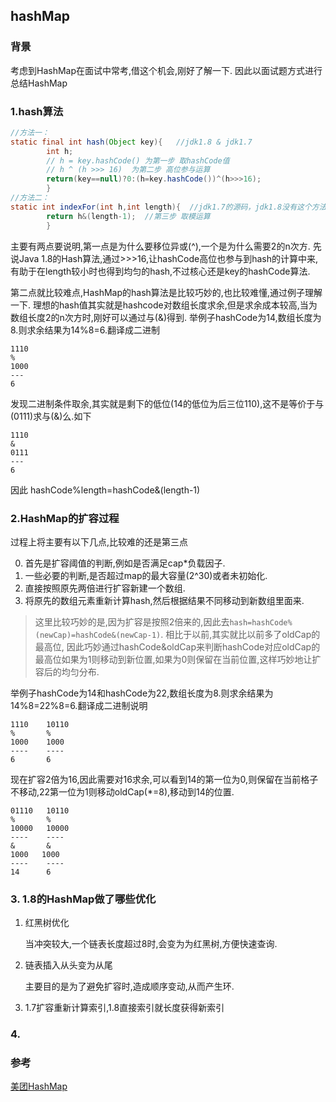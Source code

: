## hashMap

### 背景

考虑到HashMap在面试中常考,借这个机会,刚好了解一下. 因此以面试题方式进行总结HashMap

### 1.hash算法

```java
//方法一：
static final int hash(Object key){   //jdk1.8 & jdk1.7
        int h;
        // h = key.hashCode() 为第一步 取hashCode值
        // h ^ (h >>> 16)  为第二步 高位参与运算
        return(key==null)?0:(h=key.hashCode())^(h>>>16);
        }
//方法二：
static int indexFor(int h,int length){  //jdk1.7的源码，jdk1.8没有这个方法，但是实现原理一样的
        return h&(length-1);  //第三步 取模运算
        }
```

主要有两点要说明,第一点是为什么要移位异或(^),一个是为什么需要2的n次方. 先说Java 1.8的Hash算法,通过>>>16,让hashCode高位也参与到hash的计算中来,有助于在length较小时也得到均匀的hash,不过核心还是key的hashCode算法.

第二点就比较难点,HashMap的hash算法是比较巧妙的,也比较难懂,通过例子理解一下. 理想的hash值其实就是hashcode对数组长度求余,但是求余成本较高,当为数组长度2的n次方时,刚好可以通过与(&)得到. 举例子hashCode为14,数组长度为8.则求余结果为14%8=6.翻译成二进制

```
1110
%
1000
---
6
```

发现二进制条件取余,其实就是剩下的低位(14的低位为后三位110),这不是等价于与(0111)求与(&)么.如下

```
1110
&
0111
---
6
```

因此 hashCode%length=hashCode&(length-1)

### 2.HashMap的扩容过程

过程上将主要有以下几点,比较难的还是第三点

0. 首先是扩容阈值的判断,例如是否满足cap*负载因子.
1. 一些必要的判断,是否超过map的最大容量(2^30)或者未初始化.
2. 直接按照原先两倍进行扩容新建一个数组.
3. 将原先的数组元素重新计算hash,然后根据结果不同移动到新数组里面来.

> 这里比较巧妙的是,因为扩容是按照2倍来的,因此去`hash=hashCode%(newCap)=hashCode&(newCap-1)`. 相比于以前,其实就比以前多了oldCap的最高位, 因此巧妙通过hashCode&oldCap来判断hashCode对应oldCap的最高位如果为1则移动到新位置,如果为0则保留在当前位置,这样巧妙地让扩容后的均匀分布.

举例子hashCode为14和hashCode为22,数组长度为8.则求余结果为14%8=22%8=6.翻译成二进制说明

```
1110    10110
%       %
1000    1000
----    ----
6       6 
```

现在扩容2倍为16,因此需要对16求余,可以看到14的第一位为0,则保留在当前格子不移动,22第一位为1则移动oldCap(*=8),移动到14的位置.

```
01110   10110
%       %
10000   10000
----    ----
&       &
1000   1000
----    ----
14      6 
```

### 3. 1.8的HashMap做了哪些优化

1. 红黑树优化

   当冲突较大,一个链表长度超过8时,会变为为红黑树,方便快速查询.

2. 链表插入从头变为从尾

   主要目的是为了避免扩容时,造成顺序变动,从而产生环.
3. 1.7扩容重新计算索引,1.8直接索引就长度获得新索引

### 4.

### 参考

[美团HashMap](https://tech.meituan.com/2016/06/24/java-hashmap.html)